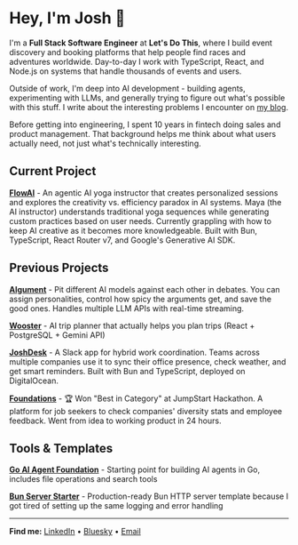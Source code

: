 # Hey, I'm Josh 👋

I'm a **Full Stack Software Engineer** at **Let's Do This**, where I build event discovery and booking platforms that help people find races and adventures worldwide. Day-to-day I work with TypeScript, React, and Node.js on systems that handle thousands of events and users.

Outside of work, I'm deep into AI development - building agents, experimenting with LLMs, and generally trying to figure out what's possible with this stuff. I write about the interesting problems I encounter on [my blog](https://www.joshtuddenham.tech/blog).

Before getting into engineering, I spent 10 years in fintech doing sales and product management. That background helps me think about what users actually need, not just what's technically interesting.

## Current Project

**[FlowAI](https://joshdesk.live)** - An agentic AI yoga instructor that creates personalized sessions and explores the creativity vs. efficiency paradox in AI systems. Maya (the AI instructor) understands traditional yoga sequences while generating custom practices based on user needs. Currently grappling with how to keep AI creative as it becomes more knowledgeable. Built with Bun, TypeScript, React Router v7, and Google's Generative AI SDK.

## Previous Projects

**[AIgument](https://aigument.vercel.app/)** - Pit different AI models against each other in debates. You can assign personalities, control how spicy the arguments get, and save the good ones. Handles multiple LLM APIs with real-time streaming.

**[Wooster](https://github.com/joshuaisaact/Wooster)** - AI trip planner that actually helps you plan trips (React + PostgreSQL + Gemini API)

**[JoshDesk](https://joshdesk.live)** - A Slack app for hybrid work coordination. Teams across multiple companies use it to sync their office presence, check weather, and get smart reminders. Built with Bun and TypeScript, deployed on DigitalOcean.

**[Foundations](https://foundations-app.vercel.app/)** - 🏆 Won "Best in Category" at JumpStart Hackathon. A platform for job seekers to check companies' diversity stats and employee feedback. Went from idea to working product in 24 hours.

## Tools & Templates

**[Go AI Agent Foundation](https://github.com/joshuaisaact/Go-AI-Agent)** - Starting point for building AI agents in Go, includes file operations and search tools

**[Bun Server Starter](https://github.com/joshuaisaact/bun-server-starter)** - Production-ready Bun HTTP server template because I got tired of setting up the same logging and error handling

---

**Find me:** [LinkedIn](https://www.linkedin.com/in/joshuatuddenham/) • [Bluesky](https://bsky.app/profile/joshtuddenham.tech) • [Email](mailto:joshuaisaact@gmail.com)
